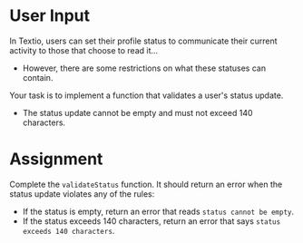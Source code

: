 # User Input

In Textio, users can set their profile status to communicate their current activity to those that choose to read it...

- However, there are some restrictions on what these statuses can contain.

Your task is to implement a function that validates a user's status update.

- The status update cannot be empty and must not exceed 140 characters.

# Assignment

Complete the `validateStatus` function. It should return an error when the status update violates any of the rules:

- If the status is empty, return an error that reads `status cannot be empty`.
- If the status exceeds 140 characters, return an error that says `status exceeds 140 characters`.
